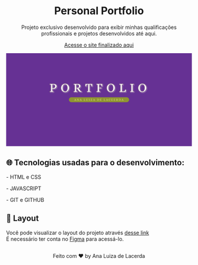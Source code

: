 <h1 align="center"> Personal Portfolio </h1>
<p align="center">Projeto exclusivo desenvolvido para exibir minhas qualificações profissionais e projetos desenvolvidos até aqui.</p>

<p align="center"><a href="https://personallacerdaportfolio.000webhostapp.com">Acesse o site finalizado aqui</a></p>

<div align="center">
  <img src="./img/project_cover.png" alt="Personal Portfolio">
</div>

## 🌐 Tecnologias usadas para o desenvolvimento:

<p> - HTML e CSS</p>
<p> - JAVASCRIPT</p>
<p> - GIT e GITHUB</p>

## 🎨 Layout
Você pode visualizar o layout do projeto através <a href="">desse link</a> <br>
É necessário ter conta no <a href="figma.com">Figma</a> para acessá-lo.

##

<p align="center">Feito com ♥ by Ana Luiza de Lacerda </p>

